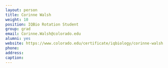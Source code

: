 ```yaml
---
layout: person
title: Corinne Walsh
weight: 10
position: IQBio Rotation Student
group: grad
email: Corinne.Walsh@colorado.edu
alumni: yes
website: https://www.colorado.edu/certificate/iqbiology/corinne-walsh
phone:
address:
caption:
---
```

